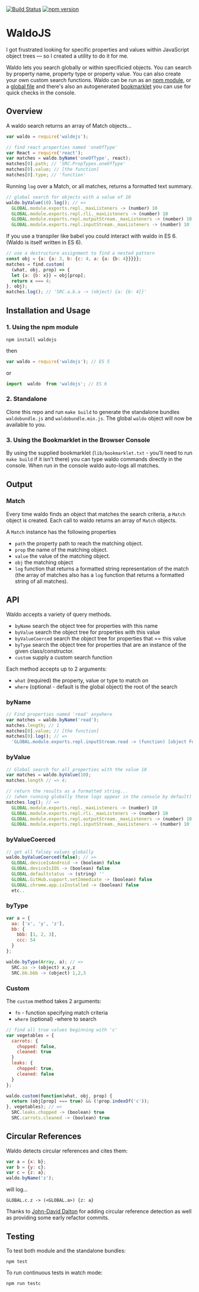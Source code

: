 [![Build Status](https://travis-ci.org/angus-c/waldojs.png?branch=master)](http://travis-ci.org/angus-c/waldojs) [![npm version](http://img.shields.io/npm/v/waldojs.svg)](https://npmjs.org/package/waldojs)

# WaldoJS

I got frustrated looking for specific properties and values within JavaScript object trees — so I created a utility to do it for me.

Waldo lets you search globally or within specificied objects. You can search by property name, property type or property value. You can also create your own custom search functions. Waldo can be run as an [npm module](https://github.com/angus-c/waldo/tree/output_objects#1-using-the-npm-module), or a [global file](https://github.com/angus-c/waldo/tree/output_objects#2-standalone) and there's also an autogenerated [bookmarklet](https://github.com/angus-c/waldo/tree/output_objects#3-using-the-bookmarklet-in-the-browser-console) you can use for quick checks in the console.

## Overview

A waldo search returns an array of Match objects...

```js
var waldo = require('waldojs');

// find react properties named 'oneOfType'
var React = require('react');
var matches = waldo.byName('oneOfType', react);
matches[0].path; // 'SRC.PropTypes.oneOfType'
matches[0].value; // [the function]
matches[0].type; // 'function'
```

Running `log` over a Match, or all matches, returns a formatted text summary.

```js
// global search for objects with a value of 10
waldo.byValue(10).log(); // =>
  GLOBAL.module.exports.repl._maxListeners -> (number) 10
  GLOBAL.module.exports.repl.rli._maxListeners -> (number) 10
  GLOBAL.module.exports.repl.outputStream._maxListeners -> (number) 10
  GLOBAL.module.exports.repl.inputStream._maxListeners -> (number) 10
```

If you use a transpiler like babel you could interact with waldo in ES 6. (Waldo is itself written in ES 6).

```js
// use a destructure assignment to find a nested pattern
const obj = {a: {a: 3, b: {c: 4, a: {a: {b: 4}}}}};
matches = find.custom(
  (what, obj, prop) => {
  let {a: {b: x}} = obj[prop];
  return x === 4;
}, obj);
matches.log(); // 'SRC.a.b.a -> (object) {a: {b: 4}}'
```

## Installation and Usage

### 1. Using the npm module

```
npm install waldojs
```

then

```js
var waldo = require('waldojs'); // ES 5
```

or

```js
import  waldo  from 'waldojs'; // ES 6
```

### 2. Standalone

Clone this repo and run `make build` to generate the standalone bundles `waldobundle.js` and `waldobundle.min.js`. The global `waldo` object will now be available to you.

### 3. Using the Bookmarklet in the Browser Console

By using the supplied bookmarklet (`lib/bookmarklet.txt` - you'll need to run `make build` if it isn't there) you can type waldo commands directly in the console.  When run in the console waldo auto-logs all matches.

## Output

### Match

Every time waldo finds an object that matches the search criteria, a `Match` object is created. Each call to waldo returns an array of `Match` objects.

A `Match` instance has the following properties

* `path` the property path to reach the matching object.
* `prop` the name of the matching object.
* `value` the value of the matching object.
* `obj` the matching object
* `log` function that returns a formatted string representation of the match (the array of matches also has a `log` function that returns a formatted string of all matches).

## API

Waldo accepts a variety of query methods.

* `byName` search the object tree for properties with this name
* `byValue` search the object tree for properties with this value
* `byValueCoerced` search the object tree for properties that == this value
* `byType` search the object tree for properties that are an instance of the given
  class/constructor.
* `custom` supply a custom search function

Each method accepts up to 2 arguments:

* `what` (required) the property, value or type to match on
* `where` (optional - default is the global object) the root of the search

### byName

```js
// Find properties named 'read' anywhere
var matches = waldo.byName('read');
matches.length; // 1
matches[0].value; // [the function]
matches[0].log(); // =>
  'GLOBAL.module.exports.repl.inputStream.read -> (function) [object Function]'
```

### byValue
```js
// Global search for all properties with the value 10
var matches = waldo.byValue(10);
matches.length // => 4;

// return the results as a formatted string...
// (when running globally these logs appear in the console by default)
matches.log(); // =>
  GLOBAL.module.exports.repl._maxListeners -> (number) 10
  GLOBAL.module.exports.repl.rli._maxListeners -> (number) 10
  GLOBAL.module.exports.repl.outputStream._maxListeners -> (number) 10
  GLOBAL.module.exports.repl.inputStream._maxListeners -> (number) 10
```

### byValueCoerced

```js
// get all falsey values globally
waldo.byValueCoerced(false); // =>
  GLOBAL.deviceIsAndroid -> (boolean) false
  GLOBAL.deviceIsIOS -> (boolean) false
  GLOBAL.defaultstatus -> (string) ''
  GLOBAL.GitHub.support.setImmediate -> (boolean) false
  GLOBAL.chrome.app.isInstalled -> (boolean) false
  etc..
```

### byType
```js
var a = {
  aa: ['x', 'y', 'z'],
  bb: {
    bbb: [1, 2, 3],
    ccc: 54
  }
};

waldo.byType(Array, a); // =>
  SRC.aa -> (object) x,y,z
  SRC.bb.bbb -> (object) 1,2,3
```

### Custom

The `custom` method takes 2 arguments:
* `fn` - function specifying match criteria
* `where` (optional) -where to search

```js
// find all true values beginning with 'c'
var vegetables = {
  carrots: {
    chopped: false,
    cleaned: true
  }
  leaks: {
    chopped: true,
    cleaned: false
  }
};

waldo.custom(function(what, obj, prop) {
  return (obj[prop] === true) && (!prop.indexOf('c'));
}, vegetables); // =>
  SRC.leaks.chopped -> (boolean) true
  SRC.carrots.cleaned -> (boolean) true
```

## Circular References

Waldo detects circular references and cites them:

```js
var a = {x: b};
var b = {y: c};
var c = {z: a};
waldo.byName('z');
```

will log...
```
GLOBAL.c.z -> (<GLOBAL.a>) {z: a}
```

Thanks to [John-David Dalton](https://github.com/jdalton) for adding circular reference detection as well as providing some early refactor commits.

## Testing

To test both module and the standalone bundles:
```
npm test
```

To run continuous tests in watch mode:
```
npm run testc
```
